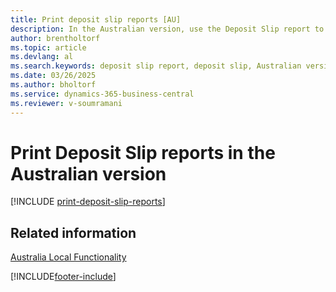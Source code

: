 ```yaml
---
title: Print deposit slip reports [AU]
description: In the Australian version, use the Deposit Slip report to view cash and check details in a format required by the bank.
author: brentholtorf
ms.topic: article
ms.devlang: al
ms.search.keywords: deposit slip report, deposit slip, Australian version
ms.date: 03/26/2025
ms.author: bholtorf
ms.service: dynamics-365-business-central
ms.reviewer: v-soumramani
---
```


# Print Deposit Slip reports in the Australian version

[!INCLUDE [print-deposit-slip-reports](../includes/AUNZ/print-deposit-slip-reports.md)]

## Related information

[Australia Local Functionality](australia-local-functionality.md)

[!INCLUDE[footer-include](../../includes/footer-banner.md)]
